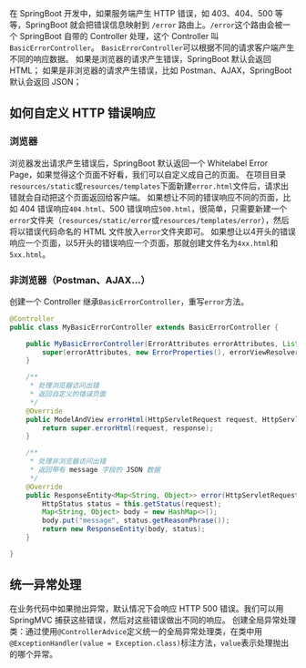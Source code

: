 在 SpringBoot 开发中，如果服务端产生 HTTP 错误，如 403、404、500 等等，SpringBoot 就会把错误信息映射到 `/error` 路由上。`/error`这个路由会被一个 SpringBoot 自带的 Controller 处理，这个 Controller 叫 `BasicErrorController`。
`BasicErrorController`可以根据不同的请求客户端产生不同的响应数据。
如果是浏览器的请求产生错误，SpringBoot 默认会返回 HTML；
如果是非浏览器的请求产生错误，比如 Postman、AJAX，SpringBoot 默认会返回 JSON；
## 如何自定义 HTTP 错误响应
### 浏览器
浏览器发出请求产生错误后，SpringBoot 默认返回一个 Whitelabel Error Page，如果觉得这个页面不好看，我们可以自定义成自己的页面。
在项目目录`resources/static`或`resources/templates`下面新建`error.html`文件后，请求出错就会自动把这个页面返回给客户端。
如果想让不同的错误响应不同的页面，比如 404 错误响应`404.html`、500 错误响应`500.html`，很简单，只需要新建一个`error`文件夹（`resources/static/error`或`resources/templates/error`），然后将以错误代码命名的 HTML 文件放入`error`文件夹即可。
如果想让以4开头的错误响应一个页面，以5开头的错误响应一个页面，那就创建文件名为`4xx.html`和`5xx.html`。
### 非浏览器（Postman、AJAX...）
创建一个 Controller 继承`BasicErrorController`，重写`error`方法。
```java
@Controller
public class MyBasicErrorController extends BasicErrorController {

    public MyBasicErrorController(ErrorAttributes errorAttributes, List<ErrorViewResolver> errorViewResolvers) {
        super(errorAttributes, new ErrorProperties(), errorViewResolvers);
    }

    /**
     * 处理浏览器访问出错
     * 返回自定义的错误页面
     */
    @Override
    public ModelAndView errorHtml(HttpServletRequest request, HttpServletResponse response) {
        return super.errorHtml(request, response);
    }

    /**
     * 处理非浏览器访问出错
     * 返回带有 message 字段的 JSON 数据
     */
    @Override
    public ResponseEntity<Map<String, Object>> error(HttpServletRequest request) {
        HttpStatus status = this.getStatus(request);
        Map<String, Object> body = new HashMap<>();
        body.put("message", status.getReasonPhrase());
        return new ResponseEntity(body, status);
    }

}
```
## 统一异常处理
在业务代码中如果抛出异常，默认情况下会响应 HTTP 500 错误。我们可以用 SpringMVC 捕获这些错误，然后对这些错误做出不同的响应。
创建全局异常处理类：通过使用`@ControllerAdvice`定义统一的全局异常处理类，在类中用`@ExceptionHandler(value = Exception.class)`标注方法，`value`表示处理抛出的哪个异常。